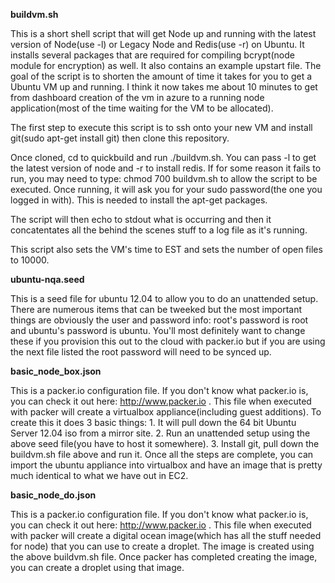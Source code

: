 **buildvm.sh**

This is a short shell script that will get Node up and running with the latest version of Node(use -l) or Legacy Node and Redis(use -r) on Ubuntu.  It installs several packages that are required for compiling bcrypt(node module for encryption) as well.  It also contains an example upstart file.  The goal of the script is to shorten the amount of time it takes for you to get a Ubuntu VM up and running.  I think it now takes me about 10 minutes to get from dashboard creation of the vm in azure to a running node application(most of the time waiting for the VM to be allocated). 

The first step to execute this script is to ssh onto your new VM and install git(sudo apt-get install git) then clone this repository. 

Once cloned, cd to quickbuild and run ./buildvm.sh.  You can pass -l to get the latest version of node and -r to install redis.  If for some reason it fails to run, you may need to type: chmod 700 buildvm.sh  to allow the script to be executed.  Once running, it will ask you for your sudo password(the one you logged in with).  This is needed to install the apt-get packages.

The script will then echo to stdout what is occurring and then it concatentates all the behind the scenes stuff to a log file as it's running.  

This script also sets the VM's time to EST and sets the number of open files to 10000.  

**ubuntu-nqa.seed**

This is a seed file for ubuntu 12.04 to allow you to do an unattended setup.  There are numerous items that can be tweeked but the most important things are obviously the user and password info:  root's password is root and ubuntu's password is ubuntu.  You'll most definitely want to change these if you provision this out to the cloud with packer.io but if you are using the next file listed the root password will need to be synced up.

**basic_node_box.json**

This is a packer.io configuration file.  If you don't know what packer.io is, you can check it out here: http://www.packer.io .  This file when executed with packer will create a virtualbox appliance(including guest additions).  To create this it does 3 basic things: 1. It will pull down the 64 bit Ubuntu Server 12.04 iso from a mirror site.  2. Run an unattended setup using the above seed file(you have to host it somewhere). 3. Install git, pull down the buildvm.sh file above and run it.  Once all the steps are complete, you can import the ubuntu appliance into virtualbox and have an image that is pretty much identical to what we have out in EC2. 

**basic_node_do.json**

This is a packer.io configuration file.  If you don't know what packer.io is, you can check it out here: http://www.packer.io .  This file when executed with packer will create a digital ocean image(which has all the stuff needed for node) that you can use to create a droplet.  The image is created using the above buildvm.sh file.  Once packer has completed creating the image, you can create a droplet using that image.
